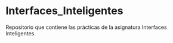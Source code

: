# Interfaces_Inteligentes
 
Repositorio que contiene las prácticas de la asignatura Interfaces Inteligentes.

